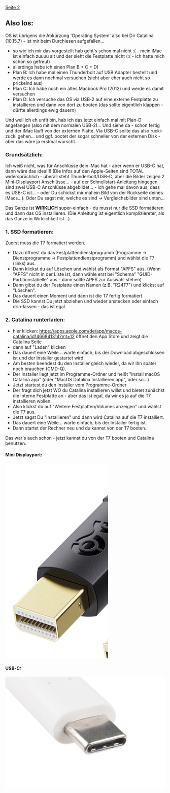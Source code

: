 [Seite 2](index2.html)

## Also los:

OS ist übrigens die Abkürzung 'Operating System' also bei Dir Catalina (10.15.7) - ist mir beim Durchlesen aufgefallen...

- so wie ich mir das vorgestellt hab geht's schon mal nicht :( - mein iMac ist einfach zuuuu alt und der sieht die Festplatte nicht (:( - ich hatte mich schon so gefreut)
- allerdings habe ich einen Plan B + C + D)
- Plan B: Ich habe mal einen Thunderbolt auf USB Adapter bestellt und werde es dann nochmal versuchen (sieht aber eher auch nicht so prickelnd aus)
- Plan C: Ich habe noch ein altes Macbook Pro (2012) und werde es damit versuchen
- Plan D: Ich versuche das OS via USB-2 auf eine externe Festplatte zu installieren und dann von dort zu booten (das sollte eigentlich klappen - dürfte allerdings ewig dauern)

Und weil ich eh unfit bin, hab ich das jetzt einfach mal mit Plan-D angefangen (also mit dem normalen USB-2)... Und siehe da - schon fertig und der iMac läuft von der externen Platte. Via USB-C sollte das also rucki-zucki gehen... und ggf. bootet der sogar schneller von der externen Disk - aber das wäre ja erstmal wurscht...


### Grundsätzlich:

Ich weiß nicht, was für Anschlüsse dein iMac hat - aber wenn er USB-C hat, dann wäre das ideal!!!  (Die Infos auf den Apple-Seiten sind TOTAL widersprüchlich - überall steht Thunderbolt/USB-C, aber die Bilder zeigen 2 Mini-Displayport Anschlüsse... - auf der Schnellstart-Anleitung hingegen sind zwei USB-C Anschlüsse abgebildet... - ich gehe mal davon aus, dass es USB-C ist... - oder Du schickst mir mal ein Bild von der Rückseite deines iMacs...).  Oder Du sagst mir, welche es sind -> Vergleichsbilder sind unten...

Das Ganze ist **WIRKLICH** super-einfach - du musst nur die SSD formatieren und dann das OS installieren. (Die Anleitung ist eigentlich kompliziereter, als das Ganze in Wirklichkeit ist...)

### 1. SSD formatieren:
Zuerst muss die T7 formatiert werden.
- Dazu öffnest du das Festplattendienstprogramm (Programme -> Dienstprogramme -> Festplattendienstprogramm) und wählst die T7 (links) aus.
- Dann klickst du auf Löschen und wählst als Format "APFS" aus. (Wenn "APFS" nicht in der Liste ist, dann wähle erst bei "Schema" "GUID-Partitionstabelle" aus - dann sollte APFS zur Auswahl stehen)
- Dann gibst du der Festplatte einen Namen (z.B. "R24T7") und klickst auf "Löschen".
- Das dauert einen Moment und dann ist die T7 fertig formatiert.
- Die SSD kannst Du jetzt abziehen und wieder anstecken oder einfach drin-lassen - das ist egal.

### 2. Catalina runterladen:
- hier klicken: https://apps.apple.com/de/app/macos-catalina/id1466841314?mt=12  öffnet den App Store und zeigt die Catalina Seite
- dann auf "Laden" klicken
- Das dauert eine Weile... warte einfach, bis der Download abgeschlossen ist und der Installer gestartet wird.
- Am besten beendest du den Installer gleich wieder, da wir ihn später noch brauchen (CMD-Q).
- Der Installer liegt jetzt im Programme-Ordner und heißt "Install macOS Catalina.app" (oder "MacOS Datalina Installieren.app", oder so...)
- Jetzt startest du den Installer vom Programme-Ordner
- Der fragt dich jetzt WO du Catalina installieren willst und bietet zunächst die interne Festplatte an - aber das ist egal, da wir es ja auf die T7 installieren wollen.
- Also klickst du auf "Weitere Festplatten/Volumes anzeigen" und wählst die T7 aus.
- Jetzt sagst Du "Installieren" und dann wird Catalina auf die T7 installiert.
- Das dauert eine Weile... warte einfach, bis der Installer fertig ist.
- Dann startet der Rechner neu und du kannst von der T7 booten.

Das war's auch schon - jetzt kannst du von der T7 booten und Catalina benutzen.

#### Mini Displayport:
![Mini-DisplayPort](image.png)

#### USB-C:
![USB-C](image-2.png)